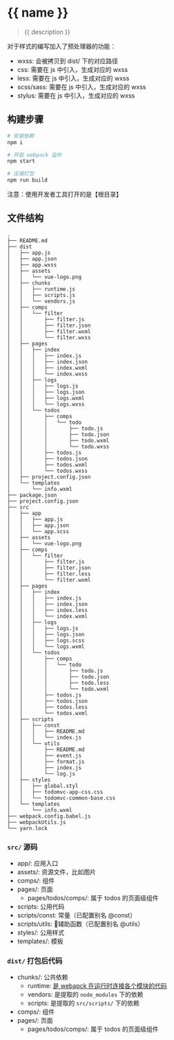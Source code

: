 # {{ name }}

> {{ description }}

对于样式的编写加入了预处理器的功能：

* wxss: 会被拷贝到 dist/ 下的对应路径
* css: 需要在 js 中引入，生成对应的 wxss
* less: 需要在 js 中引入，生成对应的 wxss
* scss/sass: 需要在 js 中引入，生成对应的 wxss
* stylus: 需要在 js 中引入，生成对应的 wxss

## 构建步骤

``` bash
# 安装依赖
npm i

# 开启 webpack 监听
npm start

# 压缩打包
npm run build
```

注意：使用开发者工具打开的是【根目录】

## 文件结构

```
.
├── README.md
├── dist
│   ├── app.js
│   ├── app.json
│   ├── app.wxss
│   ├── assets
│   │   └── vue-logo.png
│   ├── chunks
│   │   ├── runtime.js
│   │   ├── scripts.js
│   │   └── vendors.js
│   ├── comps
│   │   └── filter
│   │       ├── filter.js
│   │       ├── filter.json
│   │       ├── filter.wxml
│   │       └── filter.wxss
│   ├── pages
│   │   ├── index
│   │   │   ├── index.js
│   │   │   ├── index.json
│   │   │   ├── index.wxml
│   │   │   └── index.wxss
│   │   ├── logs
│   │   │   ├── logs.js
│   │   │   ├── logs.json
│   │   │   ├── logs.wxml
│   │   │   └── logs.wxss
│   │   └── todos
│   │       ├── comps
│   │       │   └── todo
│   │       │       ├── todo.js
│   │       │       ├── todo.json
│   │       │       ├── todo.wxml
│   │       │       └── todo.wxss
│   │       ├── todos.js
│   │       ├── todos.json
│   │       ├── todos.wxml
│   │       └── todos.wxss
│   ├── project.config.json
│   └── templates
│       └── info.wxml
├── package.json
├── project.config.json
├── src
│   ├── app
│   │   ├── app.js
│   │   ├── app.json
│   │   └── app.scss
│   ├── assets
│   │   └── vue-logo.png
│   ├── comps
│   │   └── filter
│   │       ├── filter.js
│   │       ├── filter.json
│   │       ├── filter.less
│   │       └── filter.wxml
│   ├── pages
│   │   ├── index
│   │   │   ├── index.js
│   │   │   ├── index.json
│   │   │   ├── index.less
│   │   │   └── index.wxml
│   │   ├── logs
│   │   │   ├── logs.js
│   │   │   ├── logs.json
│   │   │   ├── logs.scss
│   │   │   └── logs.wxml
│   │   └── todos
│   │       ├── comps
│   │       │   └── todo
│   │       │       ├── todo.js
│   │       │       ├── todo.json
│   │       │       ├── todo.less
│   │       │       └── todo.wxml
│   │       ├── todos.js
│   │       ├── todos.json
│   │       ├── todos.less
│   │       └── todos.wxml
│   ├── scripts
│   │   ├── const
│   │   │   ├── README.md
│   │   │   └── index.js
│   │   └── utils
│   │       ├── README.md
│   │       ├── event.js
│   │       ├── format.js
│   │       ├── index.js
│   │       └── log.js
│   ├── styles
│   │   ├── global.styl
│   │   ├── todomvc-app-css.css
│   │   └── todomvc-common-base.css
│   └── templates
│       └── info.wxml
├── webpack.config.babel.js
├── webpackUtils.js
└── yarn.lock
```

### `src/` 源码
* app/: 应用入口
* assets/: 资源文件，比如图片
* comps/: 组件
* pages/: 页面
    * pages/todos/comps/: 属于 todos 的页面级组件
* scripts: 公用代码
* scripts/const: 常量（已配置别名 @const）
* scripts/utils: 辅助函数（已配置别名 @utils）
* styles/: 公用样式
* templates/: 模板

### `dist/` 打包后代码
* chunks/: 公共依赖
    * runtime: [是 webapck 在运行时连接各个模块的代码](https://doc.webpack-china.org/concepts/manifest/#runtime)
    * vendors: 是提取的 `node_modules` 下的依赖
    * scripts: 是提取的 `src/scripts/` 下的依赖
* comps/: 组件
* pages/: 页面
    * pages/todos/comps/: 属于 todos 的页面级组件
